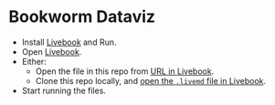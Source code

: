 # Bookworm Dataviz

- Install [Livebook](https://livebook.dev/) and Run.
- Open [Livebook](http://localhost:55572/).
- Either:
    - Open the file in this repo from [URL in Livebook](http://localhost:55572/open/url).
    - Clone this repo locally, and [open the `.livemd` file in Livebook](http://localhost:55572/open/file).
- Start running the files.
